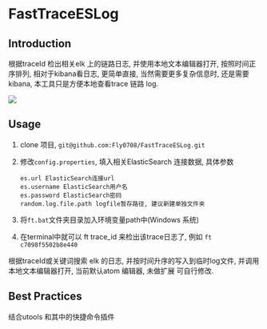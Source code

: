 # FastTraceESLog

## Introduction

根据traceId 检出相关elk 上的链路日志, 并使用本地文本编辑器打开, 按照时间正序排列, 相对于kibana看日志, 更简单直接, 当然需要更多复杂信息时, 还是需要kibana, 本工具只是方便本地查看trace 链路 log.

![](https://files.catbox.moe/31uju3.png)

## Usage

1. clone 项目, `git@github.com:Fly0708/FastTraceESLog.git`

2. 修改`config.properties`, 填入相关ElasticSearch 连接数据, 具体参数

   ```
   es.url ElasticSearch连接url
   es.username ElasticSearch用户名
   es.password ElasticSearch密码
   random.log.file.path logfile暂存路径, 建议新建单独文件夹
   
   ```

3. 将`ft.bat`文件夹目录加入环境变量path中(Windows 系统)

4. 在terminal中就可以 ft trace_id 来检出该trace日志了, 例如 `ft c7098f5502b8e440`

根据traceId或关键词搜索 elk 的日志, 并按时间升序的写入到临时log文件, 并调用本地文本编辑器打开, 当前默认atom 编辑器, 未做扩展 可自行修改.

## Best Practices

结合utools 和其中的快捷命令插件
